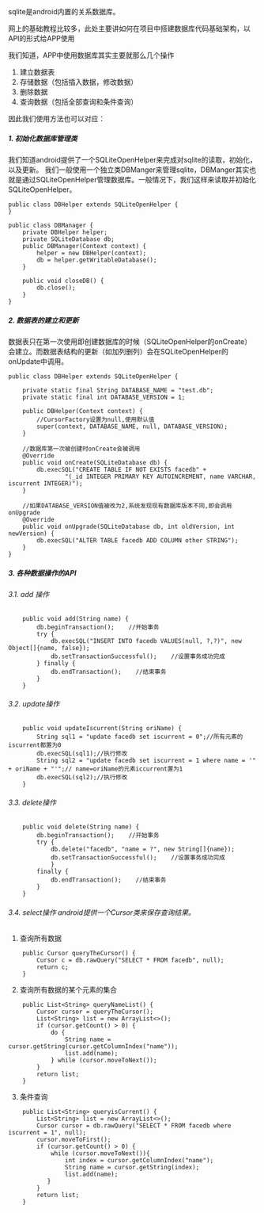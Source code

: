 sqlite是android内置的关系数据库。

网上的基础教程比较多，此处主要讲如何在项目中搭建数据库代码基础架构，以API的形式给APP使用

我们知道，APP中使用数据库其实主要就那么几个操作
1. 建立数据表
2. 存储数据（包括插入数据，修改数据）
3. 删除数据
4. 查询数据（包括全部查询和条件查询）

因此我们使用方法也可以对应：
##### 1. 初始化数据库管理类 
我们知道android提供了一个SQLiteOpenHelper来完成对sqlite的读取，初始化，以及更新。
我们一般使用一个独立类DBManger来管理sqlite，DBManger其实也就是通过SQLiteOpenHelper管理数据库。一般情况下，我们这样来读取并初始化SQLiteOpenHelper。
```
public class DBHelper extends SQLiteOpenHelper {
}
```
```
public class DBManager {
    private DBHelper helper;
    private SQLiteDatabase db;
    public DBManager(Context context) {
        helper = new DBHelper(context);
        db = helper.getWritableDatabase();
    }
   
    public void closeDB() {
        db.close();
    }
}
```
##### 2. 数据表的建立和更新
数据表只在第一次使用即创建数据库的时候（SQLiteOpenHelper的onCreate）会建立。而数据表结构的更新（如加列删列）会在SQLiteOpenHelper的onUpdate中调用。
```
public class DBHelper extends SQLiteOpenHelper {

    private static final String DATABASE_NAME = "test.db";
    private static final int DATABASE_VERSION = 1;

    public DBHelper(Context context) {
        //CursorFactory设置为null,使用默认值
        super(context, DATABASE_NAME, null, DATABASE_VERSION);
    }

    //数据库第一次被创建时onCreate会被调用
    @Override
    public void onCreate(SQLiteDatabase db) {
        db.execSQL("CREATE TABLE IF NOT EXISTS facedb" +
                "(_id INTEGER PRIMARY KEY AUTOINCREMENT, name VARCHAR, iscurrent INTEGER)");
    }

    //如果DATABASE_VERSION值被改为2,系统发现现有数据库版本不同,即会调用onUpgrade
    @Override
    public void onUpgrade(SQLiteDatabase db, int oldVersion, int newVersion) {
        db.execSQL("ALTER TABLE facedb ADD COLUMN other STRING");
    }
}
```

##### 3. 各种数据操作的API
###### 3.1. add 操作
```
    public void add(String name) {
        db.beginTransaction();    //开始事务
        try {
            db.execSQL("INSERT INTO facedb VALUES(null, ?,?)", new Object[]{name, false});
            db.setTransactionSuccessful();    //设置事务成功完成
        } finally {
            db.endTransaction();    //结束事务
        }
    }
```
###### 3.2. update操作
```
    public void updateIscurrent(String oriName) {
        String sql1 = "update facedb set iscurrent = 0";//所有元素的iscurrent都置为0
        db.execSQL(sql1);//执行修改
        String sql2 = "update facedb set iscurrent = 1 where name = '" + oriName + "'";// name=oriName的元素iccurrent置为1
        db.execSQL(sql2);//执行修改
    }
```
###### 3.3. delete操作
```
    public void delete(String name) {
        db.beginTransaction();    //开始事务
        try {
            db.delete("facedb", "name = ?", new String[]{name});
            db.setTransactionSuccessful();    //设置事务成功完成
            } 
        finally {
            db.endTransaction();    //结束事务
        }
    }
```
###### 3.4. select操作 android提供一个Cursor类来保存查询结果。
1. 查询所有数据
```
    public Cursor queryTheCursor() {
        Cursor c = db.rawQuery("SELECT * FROM facedb", null);
        return c;
    }
```
2. 查询所有数据的某个元素的集合
```
    public List<String> queryNameList() {
        Cursor cursor = queryTheCursor();
        List<String> list = new ArrayList<>();
        if (cursor.getCount() > 0) {
            do {
                String name = cursor.getString(cursor.getColumnIndex("name"));
                list.add(name);
            } while (cursor.moveToNext());
        }
        return list;
    }
```
3. 条件查询
```
    public List<String> queryisCurrent() {
        List<String> list = new ArrayList<>();
        Cursor cursor = db.rawQuery("SELECT * FROM facedb where iscurrent = 1", null);
        cursor.moveToFirst();
        if (cursor.getCount() > 0) {
            while (cursor.moveToNext()){
                int index = cursor.getColumnIndex("name");
                String name = cursor.getString(index);
                list.add(name);
           }
        }
        return list;
    }
```